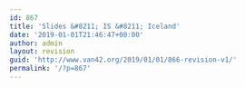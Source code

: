 ```yaml
---
id: 867
title: 'Slides &#8211; IS &#8211; Iceland'
date: '2019-01-01T21:46:47+00:00'
author: admin
layout: revision
guid: 'http://www.van42.org/2019/01/01/866-revision-v1/'
permalink: '/?p=867'
---
```


